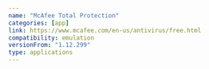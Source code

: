 ```yaml
---
name: "McAfee Total Protection"
categories: [app]
link: https://www.mcafee.com/en-us/antivirus/free.html
compatibility: emulation
versionFrom: "1.12.299"
type: applications
---
```


